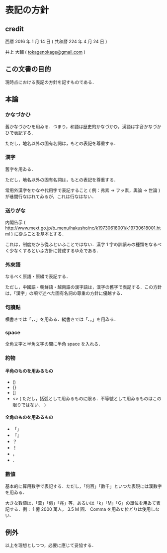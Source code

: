 # 表記の方針

## credit

西暦 2016 年 1 月 14 日 ( 共和暦 224 年 4 月 24 日 )

井上 大輔 ( tokagenokage@gmail.com )

## この文書の目的

現時点における表記の方針を記すものである．

## 本論

### かなづかひ

舊かなづかひを用ゐる．つまり，和語は歴史的かなづかひ，漢語は字音かなづかひで表記する．

ただし，地名以外の固有名詞は，もとの表記を尊重する．

### 漢字

舊字を用ゐる．

ただし，地名以外の固有名詞は，もとの表記を尊重する．

常用外漢字をかなや代用字で表記すること ( 例：弗素 → フッ素，輿論 → 世論 ) が巷間行なはれてゐるが，これは行なはない．

### 送りがな

内閣告示 ( http://www.mext.go.jp/b_menu/hakusho/nc/k19730618001/k19730618001.html ) に從ふことを基本とする．

これは，制度だから從ふといふことではない．漢字 1 字の訓讀みの種類をなるべく少なくするといふ方針に贊成するゆゑである．

### 外來語

なるべく原語・原綴で表記する．

ただし，中國語・朝鮮語・越南語の漢字語は，漢字の舊字で表記する．この方針は，「漢字」の項で述べた固有名詞の尊重の方針に優越する．

### 句讀點

横書きでは「，．」を用ゐる．縱書きでは「、。」を用ゐる．

### space

全角文字と半角文字の間に半角 space を入れる．

### 約物

#### 半角のものを用ゐるもの

- ()
- {}
- []
- <> ( ただし，括弧として用ゐるものに限る．不等號として用ゐるものはこの限りではない． )

#### 全角のものを用ゐるもの

- 「」
- 『』
- ？
- ！
- ，
- ．

### 數値

基本的に算用數字で表記する．ただし，「何百」「數千」といつた表現には漢數字を用ゐる．

大きな數値は，「萬」「億」「兆」等，あるいは「k」「M」「G」の單位を用ゐて表記する．例： 1 億 2000 萬人， 3.5 M 圓． Comma を用ゐた位どりは使用しない．

## 例外

以上を理想としつつ，必要に應じて妥協する．